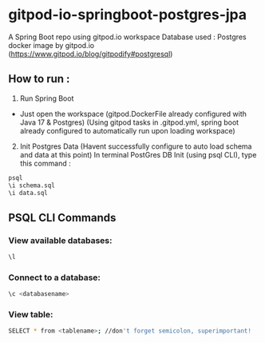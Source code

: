 # gitpod-io-springboot-postgres-jpa
A Spring Boot repo using gitpod.io workspace
Database used : 
Postgres docker image by gitpod.io (https://www.gitpod.io/blog/gitpodify#postgresql)

## How to run :
1) Run Spring Boot
- Just open the workspace
(gitpod.DockerFile already configured with Java 17 & Postgres)
(Using gitpod tasks in .gitpod.yml, spring boot already configured to automatically run upon loading workspace)

2) Init Postgres Data
(Havent successfully configure to auto load schema and data at this point)
In terminal PostGres DB Init (using psql CLI), type this command :
```sh
psql
\i schema.sql 
\i data.sql
```

## PSQL CLI Commands
### View available databases:
```sh
\l
```
### Connect to a database:
```sh
\c <databasename> 
```
### View table:
```sh
SELECT * from <tablename>; //don't forget semicolon, superimportant!
```
